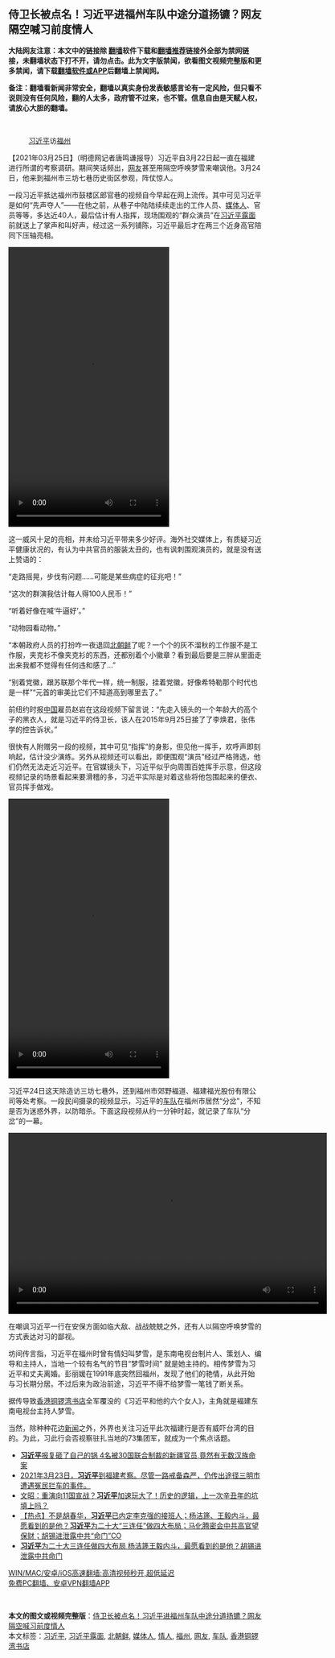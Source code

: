  <h2>侍卫长被点名！习近平进福州车队中途分道扬镳？网友隔空喊习前度情人</h2> <p class="notice"><b>大陆网友注意：本文中的链接除 <a href="https://github.com/bannedbook/fanqiang" >翻墙</a>软件下载和<a href="https://github.com/killgcd/justmysocks/blob/master/README.md">翻墙推荐</a>链接外全部为禁网链接，未翻墙状态下打不开，请勿点击。此为文字版禁闻，欲看图文视频完整版和更多禁闻，请下载<a href="https://github.com/bannedbook/fanqiang">翻墙软件或APP</a>后翻墙上禁闻网。</p><p>备注：翻墙看新闻非常安全，翻墙以真实身份发表敏感言论有一定风险，但只看不说则没有任何风险，翻的人太多，政府管不过来，也不管。信息自由是天赋人权，请放心大胆的翻墙。</b></p>  <div class="entry"> <br /> <figure><a href="https://i2.wp.com/upload-images-bucket-v64rleca837do.s3.eu-west-1.amazonaws.com/wp-content/uploads/2021/03/25005717/x.jpg?fit=802%2C451&#038;ssl=1" data-caption="习近平访福州"></a><figcaption class="wp-caption-text"><a href="https://www.bannedbook.org/bnews/tag/%e4%b9%a0%e8%bf%91%e5%b9%b3/" class="st_tag internal_tag" rel="tag" title="标签 习近平 下的日志">习近平</a>访<a href="https://www.bannedbook.org/bnews/tag/%e7%a6%8f%e5%b7%9e/" class="st_tag internal_tag" rel="tag" title="标签 福州 下的日志">福州</a></figcaption></figure> <p>【2021年03月25日】（明德网记者唐鸣谦报导）习近平自3月22日起一直在福建进行所谓的考察调研。期间笑话频出，<a href="https://www.bannedbook.org/bnews/tag/%e7%bd%91%e5%8f%8b/" class="st_tag internal_tag" rel="tag" title="标签 网友 下的日志">网友</a>甚至用隔空呼唤梦雪来嘲讽他。3月24日，他来到福州市三坊七巷历史街区参观，阵仗惊人。</p> <p>一段习近平抵达福州市鼓楼区郎官巷的视频自今早起在网上流传。其中可见习近平是如何“先声夺人”——在他之前，从巷子中陆陆续续走出的工作人员、<a href="https://www.bannedbook.org/bnews/tag/%E5%AA%92%E4%BD%93%E4%BA%BA/" class="st_tag internal_tag" rel="tag" title="标签 媒体人 下的日志">媒体人</a>、官员等等，多达近40人，最后估计有人指挥，现场围观的“群众演员”在<a href="https://www.bannedbook.org/bnews/tag/%e4%b9%a0%e8%bf%91%e5%b9%b3%e9%9c%b2%e9%9d%a2/" class="st_tag internal_tag" rel="tag" title="标签 习近平露面 下的日志">习近平露面</a>前就送上了掌声和叫好声，经过这一系列铺陈，习近平最后才在两三个近身高官陪同下压轴亮相。</p> <p>  <video class="wp-video-shortcode" id="video-29852-1" width="320" height="556" preload="metadata" controls="controls"><source type="video/mp4" src="https://upload-images-bucket-v64rleca837do.s3.eu-west-1.amazonaws.com/wp-content/uploads/2021/03/25000644/%E8%BF%99%E9%98%B5%E4%BB%97.mp4?_=1"/><a href="https://upload-images-bucket-v64rleca837do.s3.eu-west-1.amazonaws.com/wp-content/uploads/2021/03/25000644/%E8%BF%99%E9%98%B5%E4%BB%97.mp4">https://upload-images-bucket-v64rleca837do.s3.eu-west-1.amazonaws.com/wp-content/uploads/2021/03/25000644/%E8%BF%99%E9%98%B5%E4%BB%97.mp4</a></video> </p> <p>这一威风十足的亮相，并未给习近平带来多少好评。海外社交媒体上，有质疑习近平健康状况的，有认为中共官员的服装太丑的，也有讽刺围观演员的，就是没有送上赞语的：</p> <p>“走路摇晃，步伐有问题……可能是某些病症的征兆吧！”</p>  <p>“这次的群演我估计每人得100人民币！”</p> <p>“听着好像在喊‘牛逼好’。”</p> <p>“动物园看动物。”</p> <p>“本朝政府人员的打扮咋一夜退回<a href="https://www.bannedbook.org/bnews/tag/%E5%8C%97%E6%9C%9D%E9%B2%9C/" class="st_tag internal_tag" rel="tag" title="标签 北朝鲜 下的日志">北朝鲜</a>了呢？一个个的灰不溜秋的工作服不是工作服，夹克衫不像夹克衫的东西，还都别着个小徽章？看到最后要是三胖从里面走出来我都不觉得有任何违和感了…”</p> <p>“别着党徽，跟苏联那个年代一样，统一制服，挂着党徽，好像希特勒那个时代也是一样”“元首的审美比它们不知道高到哪里去了。”</p>  <p>前纽约时报<span class='wp_keywordlink_affiliate'><a href="https://www.bannedbook.org/" title="中国" target="_blank">中国</a></span>雇员赵岩在这段视频下留言说：“先走入镜头的一个年龄大的高个子的黑衣人，就是习近平的侍卫长，该人在2015年9月25日接了了李焕君，张伟学的控告诉状。”</p> <p>很快有人附赠另一段的视频，其中可见“指挥”的身影，但见他一挥手，欢呼声即刻响起，估计没少演练。另外从视频还可以看出，即便围观“演员”经过严格筛选，他们仍然无法走近习近平。在官媒镜头下，习近平似乎向周围百姓挥手示意，但这段视频记录的场景看起来要滑稽的多，习近平实际是对着这些将他包围起来的便衣、官员挥手做戏。</p> <p> <video class="wp-video-shortcode" id="video-29852-2" width="320" height="556" preload="metadata" controls="controls"><source type="video/mp4" src="https://upload-images-bucket-v64rleca837do.s3.eu-west-1.amazonaws.com/wp-content/uploads/2021/03/25001320/%40lilyval15187063-%E7%94%9F%E7%8C%AA%E5%87%BA%E6%A0%8F%E5%A4%A7%E5%AE%B6%E5%96%8A%E8%B5%B7%E6%9D%A5-%E6%B3%A8%E6%84%8F%E6%8C%87%E6%8C%A5%E4%BA%BA%E7%9A%84%E6%89%8B%E5%8A%BF.mp4?_=2"/><a href="https://upload-images-bucket-v64rleca837do.s3.eu-west-1.amazonaws.com/wp-content/uploads/2021/03/25001320/%40lilyval15187063-%E7%94%9F%E7%8C%AA%E5%87%BA%E6%A0%8F%E5%A4%A7%E5%AE%B6%E5%96%8A%E8%B5%B7%E6%9D%A5-%E6%B3%A8%E6%84%8F%E6%8C%87%E6%8C%A5%E4%BA%BA%E7%9A%84%E6%89%8B%E5%8A%BF.mp4">https://upload-images-bucket-v64rleca837do.s3.eu-west-1.amazonaws.com/wp-content/uploads/2021/03/25001320/%40lilyval15187063-%E7%94%9F%E7%8C%AA%E5%87%BA%E6%A0%8F%E5%A4%A7%E5%AE%B6%E5%96%8A%E8%B5%B7%E6%9D%A5-%E6%B3%A8%E6%84%8F%E6%8C%87%E6%8C%A5%E4%BA%BA%E7%9A%84%E6%89%8B%E5%8A%BF.mp4</a></video> </p> <p>习近平24日这天除造访三坊七巷外，还到福州市郊野福道、福建福光股份有限公司等处考察。一段民间摄录的视频显示，习近平的<a href="https://www.bannedbook.org/bnews/tag/%E8%BD%A6%E9%98%9F/" class="st_tag internal_tag" rel="tag" title="标签 车队 下的日志">车队</a>在福州市居然“分岔”，不知是否为迷惑外界，以防暗杀。下面这段视频从约一分钟时起，就记录了车队“分岔”的一幕。</p> <p> <video class="wp-video-shortcode" id="video-29852-3" width="634" height="360" preload="metadata" controls="controls"><source type="video/mp4" src="https://upload-images-bucket-v64rleca837do.s3.eu-west-1.amazonaws.com/wp-content/uploads/2021/03/25003102/%E7%BB%B4%E5%B0%BC%E7%A6%8F%E5%B7%9E%E8%A1%8C.mp4?_=3"/><a href="https://upload-images-bucket-v64rleca837do.s3.eu-west-1.amazonaws.com/wp-content/uploads/2021/03/25003102/%E7%BB%B4%E5%B0%BC%E7%A6%8F%E5%B7%9E%E8%A1%8C.mp4">https://upload-images-bucket-v64rleca837do.s3.eu-west-1.amazonaws.com/wp-content/uploads/2021/03/25003102/%E7%BB%B4%E5%B0%BC%E7%A6%8F%E5%B7%9E%E8%A1%8C.mp4</a></video> </p>  <p>在嘲讽习近平一行在安保方面如临大敌、战战兢兢之外，还有人以隔空呼唤梦雪的方式表达对习的鄙视。</p> <p>坊间传言指，习近平在福州时曾有情妇叫梦雪，是东南电视台制片人、策划人、编导和主持人，当地一个较有名气的节目“梦雪时间” 就是她主持的。相传梦雪为习近平和丈夫离婚。彭丽媛在1991年底突然回福州，发现了他们的艳情，从此开始与习长期分居。不过后来为政治前途，习近平不得不给梦雪一笔钱了断关系。</p> <p>据传导致<a href="https://www.bannedbook.org/bnews/tag/%E9%A6%99%E6%B8%AF%E9%93%9C%E9%94%A3%E6%B9%BE%E4%B9%A6%E5%BA%97/" class="st_tag internal_tag" rel="tag" title="标签 香港铜锣湾书店 下的日志">香港铜锣湾书店</a>全军覆没的《习近平和他的六个女人》，主角就是褔建东南电视台主持人梦雪。</p> <p>当然，除种种花边<span class='wp_keywordlink_affiliate'><a href="https://www.bannedbook.org/" title="新闻">新闻</a></span>之外，外界也关注习近平此次福建行是否有威吓台湾的目的。为此，习此行会否视察驻扎当地的73集团军，就成为一个焦点话题。</p> <ul class='op-related-articles' title='相关阅读'> <li><a href='https://www.bannedbook.org/bnews/cbnews/20210325/1512262.html' target='_blank'><b>习近平</b>报复砸了自己的锅 4名被30国联合制裁的新疆官员,竟然有无数汉族命案</a></li> <li><a href='https://www.bannedbook.org/bnews/bannedvideo/20210325/1512239.html' target='_blank'>2021年3月23日，<b>习近平</b>到福建考察。尽管一路戒备森严，仍传出途径三明市遭遇冤民拦车的事件。</a></li> <li><a href='https://www.bannedbook.org/bnews/cbnews/20210325/1512221.html' target='_blank'>文昭：重演向11国宣战？<b>习近平</b>加速玩大了！历史的逻辑，上一次辛丑年的坑填上吗？</a></li> <li><a href='https://www.bannedbook.org/bnews/bannedvideo/20210325/1512204.html' target='_blank'>【热点】不是胡春华，<b>习近平</b>已内定李克强的接班人；杨洁篪、王毅内斗，最愿看到的是他？<b>习近平</b>为二十大“三连任”做四大布局；马化腾密会中共高官望保财；胡锡进泄露中共“命门”CO</a></li> <li><a href='https://www.bannedbook.org/bnews/cbnews/20210325/1512197.html' target='_blank'><b>习近平</b>为二十大三连任做四大布局 杨洁篪王毅内斗，最愿看到的是他？胡锡进泄露中共命门</a></li> </ul> <p class="texttj"> <a href="https://github.com/bannedbook/fanqiang/wiki/V2ray%E6%9C%BA%E5%9C%BA" target="_blank">WIN/MAC/安卓/iOS高速翻墙:高清视频秒开,超低延迟</a><br/> <a href="https://github.com/bannedbook/fanqiang/wiki/%E7%A6%81%E9%97%BB%E7%BD%91%E5%AE%89%E5%8D%93%E7%BF%BB%E5%A2%99%E6%96%B0%E9%97%BBAPP" target="_blank">免费PC翻墙、安卓VPN翻墙APP</a></p> <p>&nbsp;</p><a name='sharetosocial'></a>       <div><b>本文的图文或视频完整版</b>：<a href='https://www.bannedbook.org/bnews/comments/20210325/1512257.html'>侍卫长被点名！习近平进福州车队中途分道扬镳？网友隔空喊习前度情人</a></div>  </div><!--END ENTRY--> <div class="postfooter"> <div>本文标签：<a href="https://www.bannedbook.org/bnews/tag/%e4%b9%a0%e8%bf%91%e5%b9%b3/" rel="tag">习近平</a>, <a href="https://www.bannedbook.org/bnews/tag/%e4%b9%a0%e8%bf%91%e5%b9%b3%e9%9c%b2%e9%9d%a2/" rel="tag">习近平露面</a>, <a href="https://www.bannedbook.org/bnews/tag/%E5%8C%97%E6%9C%9D%E9%B2%9C/" rel="tag">北朝鲜</a>, <a href="https://www.bannedbook.org/bnews/tag/%E5%AA%92%E4%BD%93%E4%BA%BA/" rel="tag">媒体人</a>, <a href="https://www.bannedbook.org/bnews/tag/%E6%83%85%E4%BA%BA/" rel="tag">情人</a>, <a href="https://www.bannedbook.org/bnews/tag/%e7%a6%8f%e5%b7%9e/" rel="tag">福州</a>, <a href="https://www.bannedbook.org/bnews/tag/%e7%bd%91%e5%8f%8b/" rel="tag">网友</a>, <a href="https://www.bannedbook.org/bnews/tag/%E8%BD%A6%E9%98%9F/" rel="tag">车队</a>, <a href="https://www.bannedbook.org/bnews/tag/%E9%A6%99%E6%B8%AF%E9%93%9C%E9%94%A3%E6%B9%BE%E4%B9%A6%E5%BA%97/" rel="tag">香港铜锣湾书店</a></div>  </div><!--END POSTFOOTER--> 
